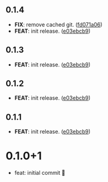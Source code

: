## 0.1.4

 - **FIX**: remove cached git. ([fd071a06](https://github.com/b14cknc0d3/serverpod_packages/commit/fd071a061d3f10d1656e6aa158bc9a48315a6d76))
 - **FEAT**: init release. ([e03ebcb9](https://github.com/b14cknc0d3/serverpod_packages/commit/e03ebcb921719f5e8e809e76284fecde568e4437))

## 0.1.3

 - **FEAT**: init release. ([e03ebcb9](https://github.com/b14cknc0d3/serverpod_packages/commit/e03ebcb921719f5e8e809e76284fecde568e4437))

## 0.1.2

 - **FEAT**: init release. ([e03ebcb9](https://github.com/b14cknc0d3/serverpod_packages/commit/e03ebcb921719f5e8e809e76284fecde568e4437))

## 0.1.1

 - **FEAT**: init release. ([e03ebcb9](https://github.com/b14cknc0d3/serverpod_packages/commit/e03ebcb921719f5e8e809e76284fecde568e4437))

# 0.1.0+1

- feat: initial commit 🎉
